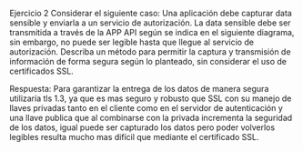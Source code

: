 Ejercicio 2
    Considerar el siguiente caso:
    Una aplicación debe capturar data sensible y enviarla a un servicio de autorización. La data
    sensible debe ser transmitida a través de la APP API según se indica en el siguiente
    diagrama, sin embargo, no puede ser legible hasta que llegue al servicio de autorización.
    Describa un método para permitir la captura y transmisión de información de forma segura
    según lo planteado, sin considerar el uso de certificados SSL.

Respuesta: Para garantizar la entrega de los datos de manera segura utilizaría tls 1.3, ya que es
    mas seguro y robusto que SSL con su manejo de llaves privadas tanto en el cliente como en el
    servidor de autenticación y una llave publica que al combinarse con la privada incrementa la
    seguridad de los datos, igual puede ser capturado los datos pero poder volverlos legibles
    resulta mucho mas difícil que mediante el certificado SSL.